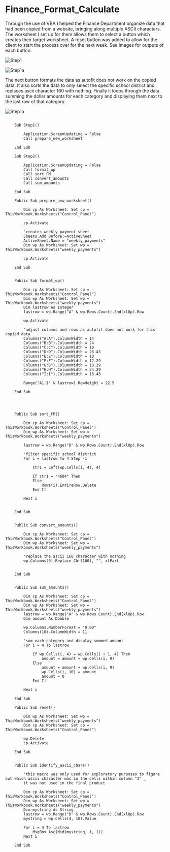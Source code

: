 # Finance_Format_Calculate
Through the use of VBA I helped the Finance Department organize data that had been copied from a website, bringing along multiple ASCII characters.  The worksheet I set up for them allows them to select a button which creates their target worksheet. A reset button was added to allow for the client to start the process over for the next week. See images for outputs of each button.

![Step1](https://github.com/jbradstr/Finance_Format_Calculate/blob/main/step1.png?raw=true)

![Step1a](https://github.com/jbradstr/Finance_Format_Calculate/blob/main/step1a.png?raw=true)

The next button formats the data as autofit does not work on the copied data.  It also sorts the data to only select the specific school district and replaces ascii character 160 with nothing. Finally it loops through the data summing the dollar amounts for each category and displaying them next to the last row of that category.  

![Step1a](https://github.com/jbradstr/Finance_Format_Calculate/blob/main/step2.png?raw=true)

```vbscript

    Sub Step1()
    
        Application.ScreenUpdating = False
        Call prepare_new_worksheet
    
    End Sub
    
    Sub Step2()
    
        Application.ScreenUpdating = False
        Call format_wp
        Call sort_FM
        Call convert_amounts
        Call sum_amounts
    
    End Sub
    
    Public Sub prepare_new_worksheet()
    
        Dim cp As Worksheet: Set cp = ThisWorkbook.Worksheets("Control_Panel")
    
        cp.Activate
        
        'creates weekly payment sheet
        Sheets.Add Before:=ActiveSheet
        ActiveSheet.Name = "weekly_payments"
        Dim wp As Worksheet: Set wp = ThisWorkbook.Worksheets("weekly_payments")
        
        cp.Activate
    
    End Sub
    
    
    Public Sub format_wp()
    
        Dim cp As Worksheet: Set cp = ThisWorkbook.Worksheets("Control_Panel")
        Dim wp As Worksheet: Set wp = ThisWorkbook.Worksheets("weekly_payments")
        Dim lastrow As Integer
        lastrow = wp.Range("A" & wp.Rows.Count).End(xlUp).Row
        
        wp.Activate
    
        'adjust columns and rows as autofit does not work for this copied data
        Columns("A:A").ColumnWidth = 14
        Columns("B:B").ColumnWidth = 24
        Columns("C:C").ColumnWidth = 10
        Columns("D:D").ColumnWidth = 26.43
        Columns("E:E").ColumnWidth = 10
        Columns("F:F").ColumnWidth = 12.29
        Columns("G:G").ColumnWidth = 10.29
        Columns("H:H").ColumnWidth = 34.29
        Columns("I:I").ColumnWidth = 16.43
        
        Range("A1:I" & lastrow).RowHeight = 22.5
        
    End Sub
    
    
    
    
    Public Sub sort_FM()
    
        Dim cp As Worksheet: Set cp = ThisWorkbook.Worksheets("Control_Panel")
        Dim wp As Worksheet: Set wp = ThisWorkbook.Worksheets("weekly_payments")
        
        lastrow = wp.Range("D" & wp.Rows.Count).End(xlUp).Row
        
        'filter specific school district
        For i = lastrow To 4 Step -1
        
            str1 = Left(wp.Cells(i, 4), 4)
        
            If str1 = "4604" Then
            Else
                Rows(i).EntireRow.Delete
            End If
        
        Next i
        
        
    End Sub
    
    
    Public Sub convert_amounts()
    
        Dim cp As Worksheet: Set cp = ThisWorkbook.Worksheets("Control_Panel")
        Dim wp As Worksheet: Set wp = ThisWorkbook.Worksheets("weekly_payments")
    
        'replace the ascii 160 character with nothing
        wp.Columns(9).Replace Chr(160), "", xlPart
    
        
    End Sub
    
    
    Public Sub sum_amounts()
    
        Dim cp As Worksheet: Set cp = ThisWorkbook.Worksheets("Control_Panel")
        Dim wp As Worksheet: Set wp = ThisWorkbook.Worksheets("weekly_payments")
        lastrow = wp.Range("A" & wp.Rows.Count).End(xlUp).Row
        Dim amount As Double
        
        wp.Columns.NumberFormat = "0.00"
        Columns(10).ColumnWidth = 11
    
        'sum each category and display summed amount
        For i = 4 To lastrow
        
            If wp.Cells(i, 4) = wp.Cells(i + 1, 4) Then
                amount = amount + wp.Cells(i, 9)
            Else
                amount = amount + wp.Cells(i, 9)
                wp.Cells(i, 10) = amount
                amount = 0
            End If
        
        Next i
    
    End Sub
    
    Public Sub reset()
    
        Dim wp As Worksheet: Set wp = ThisWorkbook.Worksheets("weekly_payments")
        Dim cp As Worksheet: Set cp = ThisWorkbook.Worksheets("Control_Panel")
        
        wp.Delete
        cp.Activate
        
    End Sub
    
    
    Public Sub identify_ascii_chars()
    
        'this macro was only used for exploratory purposes to figure out which ascii character was in the cells within column "I" _
        it was not used in the final product
        
        Dim cp As Worksheet: Set cp = ThisWorkbook.Worksheets("Control_Panel")
        Dim wp As Worksheet: Set wp = ThisWorkbook.Worksheets("weekly_payments")
        Dim mystring As String
        lastrow = wp.Range("D" & wp.Rows.Count).End(xlUp).Row
        mystring = wp.Cells(4, 10).Value
        
        For i = 4 To lastrow
            MsgBox Asc(Mid(mystring, i, 1))
        Next i
    
    End Sub

```
